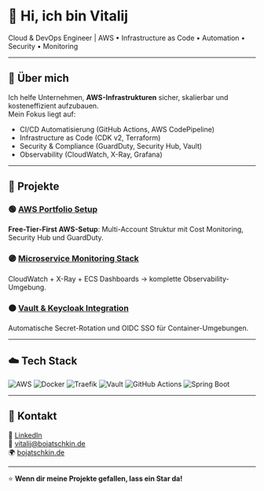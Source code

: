 # 👋 Hi, ich bin Vitalij

Cloud & DevOps Engineer | AWS • Infrastructure as Code • Automation • Security • Monitoring

---

## 🚀 Über mich
Ich helfe Unternehmen, **AWS-Infrastrukturen** sicher, skalierbar und kosteneffizient aufzubauen.  
Mein Fokus liegt auf:
- CI/CD Automatisierung (GitHub Actions, AWS CodePipeline)
- Infrastructure as Code (CDK v2, Terraform)
- Security & Compliance (GuardDuty, Security Hub, Vault)
- Observability (CloudWatch, X-Ray, Grafana)

---

## 🧱 Projekte

### 🟢 [AWS Portfolio Setup](https://github.com/vibtellect/aws-portfolio-setup)
**Free-Tier-First AWS-Setup**: Multi-Account Struktur mit Cost Monitoring, Security Hub und GuardDuty.

### 🟣 [Microservice Monitoring Stack](https://github.com/vibtellect/project-monitoring)
CloudWatch + X-Ray + ECS Dashboards → komplette Observability-Umgebung.

### 🟠 [Vault & Keycloak Integration](https://github.com/vibtellect/vault-keycloak-integration)
Automatische Secret-Rotation und OIDC SSO für Container-Umgebungen.

---

## ☁️ Tech Stack
![AWS](https://img.shields.io/badge/AWS-orange?logo=amazonaws)
![Docker](https://img.shields.io/badge/Docker-2496ED?logo=docker&logoColor=white)
![Traefik](https://img.shields.io/badge/Traefik-24A1DE?logo=traefik&logoColor=white)
![Vault](https://img.shields.io/badge/Vault-000000?logo=vault&logoColor=white)
![GitHub Actions](https://img.shields.io/badge/GitHub_Actions-2088FF?logo=githubactions&logoColor=white)
![Spring Boot](https://img.shields.io/badge/Spring_Boot-6DB33F?logo=springboot&logoColor=white)

---

## 🧩 Kontakt
💼 [LinkedIn](https://www.linkedin.com/in/vibtellect)  
📧 vitalij@bojatschkin.de  
🌍 [bojatschkin.de](https://bojatschkin.de)

---

⭐️ **Wenn dir meine Projekte gefallen, lass ein Star da!**

